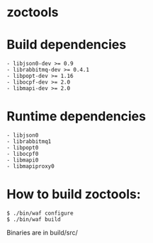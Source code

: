 zoctools
========

Build dependencies
==================

    - libjson0-dev >= 0.9
    - librabbitmq-dev >= 0.4.1
    - libpopt-dev >= 1.16
    - libocpf-dev >= 2.0
    - libmapi-dev >= 2.0

Runtime dependencies
====================

    - libjson0
    - librabbitmq1
    - libpopt0
    - libocpf0
    - libmapi0
    - libmapiproxy0

How to build zoctools:
======================
    $ ./bin/waf configure
    $ ./bin/waf build

Binaries are in build/src/
